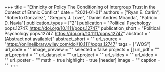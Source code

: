 +++
title = "Ethnicity or Policy The Conditioning of Intergroup Trust in the Context of Ethnic Conflict"
date = "2021-01-01"
authors = ["Ryan E. Carlin", "Roberto Gonzalez", "Gregory J. Love", "Daniel Andres Miranda", "Patricio D. Navia"]
publication_types = ["2"]
publication = "Political Psychology pops.12747. https://doi.org/10.1111/pops.12747"
publication_short = "Political Psychology pops.12747. https://doi.org/10.1111/pops.12747"
abstract = "(Abstract not available)"
abstract_short = ""
url_source = "https://onlinelibrary.wiley.com/doi/10.1111/pops.12747"
tags = ["WOS"]
url_code = ""
image_preview = ""
selected = false
projects = []
url_pdf = ""
url_preprint = ""
url_dataset = ""
url_project = ""
url_slides = ""
url_video = ""
url_poster = ""
math = true
highlight = true
[header]
image = ""
caption = ""
+++
